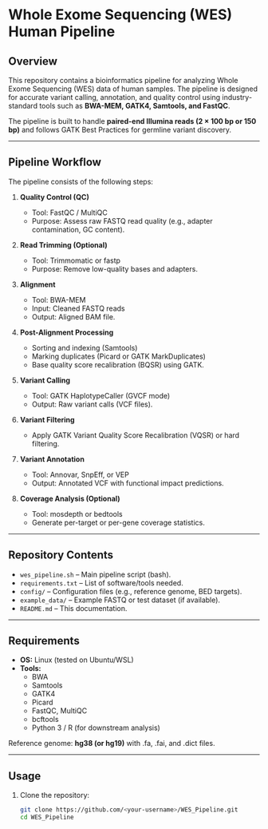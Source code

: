 # Whole Exome Sequencing (WES) Human Pipeline

## **Overview**
This repository contains a bioinformatics pipeline for analyzing Whole Exome Sequencing (WES) data of human samples. The pipeline is designed for accurate variant calling, annotation, and quality control using industry-standard tools such as **BWA-MEM, GATK4, Samtools, and FastQC**. 

The pipeline is built to handle **paired-end Illumina reads (2 × 100 bp or 150 bp)** and follows GATK Best Practices for germline variant discovery.

---

## **Pipeline Workflow**
The pipeline consists of the following steps:

1. **Quality Control (QC)**
   - Tool: FastQC / MultiQC
   - Purpose: Assess raw FASTQ read quality (e.g., adapter contamination, GC content).

2. **Read Trimming (Optional)**
   - Tool: Trimmomatic or fastp
   - Purpose: Remove low-quality bases and adapters.

3. **Alignment**
   - Tool: BWA-MEM
   - Input: Cleaned FASTQ reads
   - Output: Aligned BAM file.

4. **Post-Alignment Processing**
   - Sorting and indexing (Samtools)
   - Marking duplicates (Picard or GATK MarkDuplicates)
   - Base quality score recalibration (BQSR) using GATK.

5. **Variant Calling**
   - Tool: GATK HaplotypeCaller (GVCF mode)
   - Output: Raw variant calls (VCF files).

6. **Variant Filtering**
   - Apply GATK Variant Quality Score Recalibration (VQSR) or hard filtering.

7. **Variant Annotation**
   - Tool: Annovar, SnpEff, or VEP
   - Output: Annotated VCF with functional impact predictions.

8. **Coverage Analysis (Optional)**
   - Tool: mosdepth or bedtools
   - Generate per-target or per-gene coverage statistics.

---

## **Repository Contents**
- `wes_pipeline.sh` – Main pipeline script (bash).
- `requirements.txt` – List of software/tools needed.
- `config/` – Configuration files (e.g., reference genome, BED targets).
- `example_data/` – Example FASTQ or test dataset (if available).
- `README.md` – This documentation.

---

## **Requirements**
- **OS:** Linux (tested on Ubuntu/WSL)
- **Tools:**
  - BWA
  - Samtools
  - GATK4
  - Picard
  - FastQC, MultiQC
  - bcftools
  - Python 3 / R (for downstream analysis)
  
Reference genome: **hg38 (or hg19)** with .fa, .fai, and .dict files.

---

## **Usage**
1. Clone the repository:
   ```bash
   git clone https://github.com/<your-username>/WES_Pipeline.git
   cd WES_Pipeline
